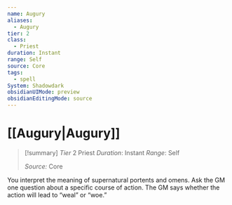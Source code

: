 ```yaml
---
name: Augury
aliases:
  - Augury
tier: 2
class:
  - Priest
duration: Instant
range: Self
source: Core
tags:
  - spell
System: Shadowdark
obsidianUIMode: preview
obsidianEditingMode: source
---
```

# [[Augury|Augury]]

>[!summary]
> *Tier* 2
> Priest
> *Duration*: Instant
> *Range*: Self
> 
> *Source:* Core

You interpret the meaning of supernatural portents and omens. Ask the GM one question about a specific course of action. The GM says whether the action will lead to “weal” or “woe.”


